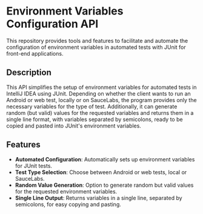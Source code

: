 # Environment Variables Configuration API

This repository provides tools and features to facilitate and automate the configuration of environment variables in automated tests with JUnit for front-end applications.

## Description

This API simplifies the setup of environment variables for automated tests in IntelliJ IDEA using JUnit. Depending on whether the client wants to run an Android or web test, locally or on SauceLabs, the program provides only the necessary variables for the type of test. Additionally, it can generate random (but valid) values for the requested variables and returns them in a single line format, with variables separated by semicolons, ready to be copied and pasted into JUnit's environment variables.

## Features

- **Automated Configuration**: Automatically sets up environment variables for JUnit tests.
- **Test Type Selection**: Choose between Android or web tests, local or SauceLabs.
- **Random Value Generation**: Option to generate random but valid values for the requested environment variables.
- **Single Line Output**: Returns variables in a single line, separated by semicolons, for easy copying and pasting.

